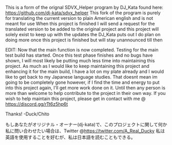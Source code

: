 This is a form of the orignal SDVX_Helper program by DJ_Kata found here: https://github.com/dj-kata/sdvx_helper 
This fork of the program is purely for translating the current version to plain American english and is not meant for use
When this project is finished I will send a request for the translated version to be added to the original project and this project will solely exist to keep up with the updates the DJ_Kata puts out
I do plan on doing more once this project is finished but will stay unannounced till then

EDIT: Now that the main function is now completed. Testing for the main test build has started. Once this test phase finishes and no bugs have shown, I will most likely be putting much less time into maintaining this project.
As much as I would like to keep maintaining this project and enhancing it for the main build, I have a lot on my plate already and I would like to get back to my Japanese language studies. 
That doesnt mean im going to be completely gone however, if I find the time and energy to put into this project again, I'll get more work done on it. Until then any person is more than welcome to help contribute to the project in their own way.
If you wish to help maintain this project, please get in contact with me @ https://discord.gg/rTt6z5hp6t

Thanks!
  -Duck/Chito

もしあなたがオリジナル・オーナー(dj-kata)で、このプロジェクトに関して何か私に問い合わせたい場合は、Twitter @https://twitter.com/A_Real_Ducky
私は英語を使用することを好むが、私は日本語を読むこともできる。
